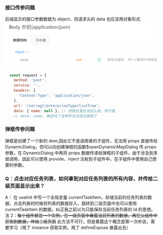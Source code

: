### 接口传参问题

后端显示的接口参数数据为 object，则请求头的 data 也应该用对象形式
![avatar](./assets/传参.png)

```javascript
  const request = {
    method: 'post',
    service: '',
    headers: {
      'Content-Type': 'application/json',
    },
    url: '/ser/wgl/enterpriseType/listTree',
    data: { name: null }, // 则我这里应该这么用，而不是
    // data: name, 确定吗？这种写法也成功调用了
```

### 弹框传参问题

弹框是创建了一个新的 dom,因此它不是调用者的子组件，无法用 props 直接传给 DynamicDialog，但可以向创建弹框的函数$openDynamicMapDialog 传 props 参数，在 DynamicDialog 中再将 props 数据传递给弹框的子组件，由于涉及到多层调用，因此可以使用 provide、inject 注射到子组件中，在子组件中使用自己想要的参数。

### Q：点击对应任务列表，如何拿到对应任务列表的所有内容，并传给二级页面显示出来？

A： 在 useInit 中写一个全局变量 currentTaskItem，存储当前的任务列表的数据，点击列表的时候将列表的数据存入，跳转到二级页面中也可以使用 currentTaskItem 的数据，纠正我之前以为只能保存当前任务列表的 id 的思想。
法 2：~~每个组件都是一个实例，在一级页面中暴露当前列表的数据，再在父组件中获取到数据，传给二级页面~~
此方法不可行，但是暴露这个概念是第一次听说，需要学习（用了 instance 获取实例，用了 defineExpose 暴露出去）

